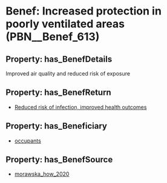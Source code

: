# Benef: __Increased protection in poorly ventilated areas__ (PBN__Benef_613)

## Property: has_BenefDetails

Improved air quality and reduced risk of exposure

## Property: has_BenefReturn

* [Reduced risk of infection, improved health outcomes](../BenefReturn/PBN__BenefReturn_658)

## Property: has_Beneficiary

* [occupants](../Stakeholder/PBN__Stakeholder_92)

## Property: has_BenefSource

* [morawska_how_2020](../Article/PBN__Article_121)

